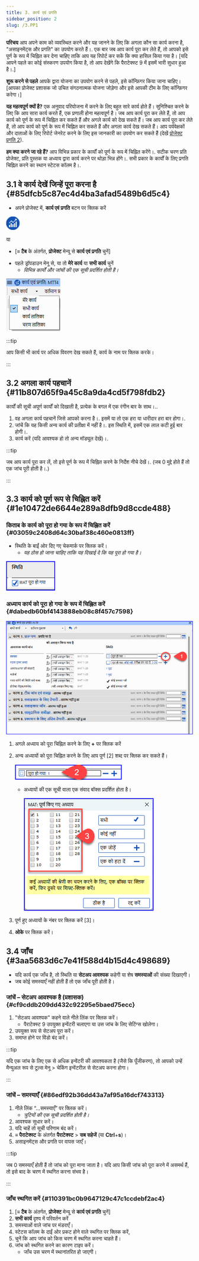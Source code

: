 ```yaml
---
title: 3. कार्य एवं प्रगति
sidebar_position: 2
slug: /3.PP1
---
```


**परिचय** आप अपने काम को व्यवस्थित करने और यह जानने के लिए कि अगला कौन सा कार्य करना है, "असाइनमेंट्स और प्रगति" का उपयोग करते हैं।. एक बार जब आप कार्य पूरा कर लेते हैं, तो आपको इसे पूर्ण के रूप में चिह्नित कर देना चाहिए ताकि आप यह रिपोर्ट कर सकें कि क्या हासिल किया गया है। [यदि आपने पहले का कोई संस्करण उपयोग किया है, तो आप देखेंगे कि पैराटेक्स्ट 9 में इसमें भारी सुधार हुआ है।.]

**शुरू करने से पहले** आपके द्वारा योजना का उपयोग करने से पहले, इसे कॉन्फ़िगर किया जाना चाहिए। [आपका प्रोजेक्ट प्रशासक जो उचित संगठनात्मक योजना जोड़ेगा और इसे आपकी टीम के लिए कॉन्फ़िगर करेगा।]

**यह महत्वपूर्ण क्यों है?** एक अनुवाद परियोजना में करने के लिए बहुत सारे कार्य होते हैं। सुनिश्चित करने के लिए कि आप सारा कार्य करते हैं, एक प्रणाली होना महत्वपूर्ण है। जब आप कार्य पूरा कर लेते हैं, तो आप कार्य को पूर्ण के रूप में चिह्नित कर सकते हैं और अगले कार्य को देख सकते हैं। जब आप कार्य पूरा कर लेते हैं, तो आप कार्य को पूर्ण के रूप में चिह्नित कर सकते हैं और अगला कार्य देख सकते हैं। आप पर्यवेक्षकों और दाताओं के लिए रिपोर्ट जेनरेट करने के लिए इस जानकारी का उपयोग कर सकते हैं (देखें [प्रोजेक्ट प्रगति 2](https://manual.paratext/hi/6.PP2)).

**हम क्या करने जा रहे हैं?** आप विभिन्न प्रकार के कार्यों को पूर्ण के रूप में चिह्नित करेंगे।. सटीक चरण प्रति प्रोजेक्ट, प्रति पुस्तक या अध्याय द्वारा कार्य करने पर थोड़ा भिन्न होंगे।. सभी प्रकार के कार्यों के लिए प्रगति चिह्नित करने का स्थान स्टेटस कॉलम है।.

## 3.1 वे कार्य देखें जिन्हें पूरा करना है {#85dfcb5c87ec4d4ba3afad5489b6d5c4}

<div class='notion-row'>
<div class='notion-column' style={{width: 'calc((100% - (min(32px, 4vw) * 1)) * 0.5)'}}>

- अपने प्रोजेक्ट में, **कार्य एवं प्रगति** बटन पर क्लिक करें

</div><div className='notion-spacer'></div>

<div class='notion-column' style={{width: 'calc((100% - (min(32px, 4vw) * 1)) * 0.5)'}}>

![](./861894244.png)

</div><div className='notion-spacer'></div>
</div>

या

- [**≡ टैब** के अंतर्गत, **प्रोजेक्ट** मेन्यू से **कार्य एवं प्रगति** चुनें]

<div class='notion-row'>
<div class='notion-column' style={{width: 'calc((100% - (min(32px, 4vw) * 1)) * 0.5)'}}>

- पहले ड्रॉपडाउन मेनू से, या तो **मेरे कार्य** या **सभी कार्य** चुनें
  - _विभिन्न कार्यों और जांचों की एक सूची प्रदर्शित होती है।_

</div><div className='notion-spacer'></div>

<div class='notion-column' style={{width: 'calc((100% - (min(32px, 4vw) * 1)) * 0.5)'}}>

![](.\/1194388438.png)

</div><div className='notion-spacer'></div>
</div>

:::tip

आप किसी भी कार्य पर अधिक विवरण देख सकते हैं, कार्य के नाम पर क्लिक करके।

:::

## 3.2 अगला कार्य पहचानें {#11b807d65f9a45c8a9da4cd5f798fdb2}

कार्यों की सूची अपूर्ण कार्यों को दिखाती है, प्रत्येक के बगल में एक रंगीन बार के साथ।..

1. वह अगला कार्य पहचानें जिसे आपको करना है।. इसमें या तो एक हरा या धारीदार हरा बार होगा।.
2. जांचें कि यह किसी अन्य कार्य की प्रतीक्षा में नहीं है।. इस स्थिति में, इसमें एक लाल कटी हुई बार होगी।.
3. कार्य करें (यदि आवश्यक हो तो अन्य मॉड्यूल देखें)।.

:::tip

जब आप कार्य पूरा कर लें, तो इसे पूर्ण के रूप में चिह्नित करने के निर्देश नीचे देखें।. (जब 0 मुद्दे होते हैं तो एक जांच पूरी होती है।.)

:::

## 3.3 कार्य को पूर्ण रूप से चिह्नित करें {#1e10472de6644e289a8dfb9d8ccde488}

### किताब के कार्य को पूरा हो गया के रूप में चिह्नित करें {#03059c2408d64c30baf38c460e0813ff}

<div class='notion-row'>
<div class='notion-column' style={{width: 'calc((100% - (min(32px, 4vw) * 1)) * 0.5)'}}>

- स्थिति के बाईं ओर दिए गए चेकमार्क पर क्लिक करें।
  - _यह ठोस हो जाना चाहिए ताकि यह दिखाई दे कि यह पूरा हो गया है।_

</div><div className='notion-spacer'></div>

<div class='notion-column' style={{width: 'calc((100% - (min(32px, 4vw) * 1)) * 0.49999999999999994)'}}>

![](./954238022.png)

</div><div className='notion-spacer'></div>
</div>

### अध्याय कार्य को पूरा हो गया के रूप में चिह्नित करें {#dabedb60bf4143888eb08c8f457c7598}

![](./498799590.png)

1. अगले अध्याय को पूरा चिह्नित करने के लिए **+** पर क्लिक करें

2. अन्य अध्यायों को पूरा चिह्नित करने के लिए आप पूर्ण [2] शब्द पर क्लिक कर सकते हैं।

   ![](./57914603.png)

   - अध्यायों की एक सूची वाला एक संवाद बॉक्स प्रदर्शित होता है।

     ![](./2100928914.png)

3. पूर्ण हुए अध्यायों के नंबर पर क्लिक करें [3]।

4. **ओके** पर क्लिक करें।

## 3.4 जाँच {#3aa5683d6c7e41f588d4b15d4c498689}

- यदि कार्य एक जाँच है, तो स्थिति या **सेटअप आवश्यक** कहेगी या शेष **समस्याओं** की संख्या दिखाएगी।
- जब कोई समस्याएँ नहीं होती हैं तो एक जाँच पूरी होती है।

### जांचें – सेटअप आवश्यक है (प्रशासक) {#cf9cddb209dd432c92295e5baed75ecc}

1. "सेटअप आवश्यक" कहने वाले नीले लिंक पर क्लिक करें।
   - पैराटेक्स्ट 9 उपयुक्त इन्वेंटरी चलाएगा या उस जांच के लिए सेटिंग्स खोलेगा।
2. उपयुक्त रूप से सेटअप पूरा करें।
3. समाप्त होने पर विंडो बंद करें।

:::tip

यदि एक जांच के लिए एक से अधिक इन्वेंटरी की आवश्यकता है (जैसे कि पूँजीकरण), तो आपको उन्हें मैन्युअल रूप से टूल्स मेनू > चेकिंग इन्वेंटरीज़ से सेटअप करना होगा।

:::

### जांचें – समस्याएँ {#86edf92b36dd43a7af95a16dcf743313}

1. नीले लिंक “…समस्याएँ” पर क्लिक करें।
   - _त्रुटियों की एक सूची प्रदर्शित होती है।_
2. आवश्यक सुधार करें।
3. यदि चाहें तो सूची परिणाम बंद करें।
4. **≡ पैराटेक्स्ट** के अंतर्गत **पैराटेक्स्ट** > **सब सहेजें** (या **Ctrl**+**s**)।
5. असाइनमेंट्स और प्रगति पर वापस जाएँ।

:::tip

जब 0 समस्याएँ होती हैं तो जांच को पूरा माना जाता है। यदि आप किसी जांच को पूरा करने में असमर्थ हैं, तो इसे बाद के चरण में स्थगित करना संभव है।

:::

### जाँच स्थगित करें {#110391bc0b9647129c47c1ccdebf2ac4}

1. [**≡ टैब** के अंतर्गत, **प्रोजेक्ट** मेन्यू से **कार्य एवं प्रगति** चुनें]
2. **सभी कार्य** दृश्य में परिवर्तन करें
3. समस्याओं वाले जांच पर मंडराएँ।
4. स्टेटस कॉलम के दाईं ओर प्रकट होने वाले स्थगित पर क्लिक करें,
5. चुनें कि आप जांच को किस चरण में स्थगित करना चाहते हैं।
6. जांच को स्थगित करने का कारण टाइप करें।
   - जाँच उस चरण में स्थानांतरित हो जाएगी।
